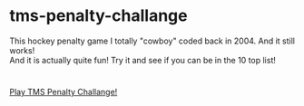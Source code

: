 # tms-penalty-challange

This hockey penalty game I totally "cowboy" coded back in 2004. And it still works!<br>
And it is actually quite fun! Try it and see if you can be in the 10 top list!

#
<a href="https://alvablot.se/tms-penalty/index.html" target="_blank">Play TMS Penalty Challange!</a>
